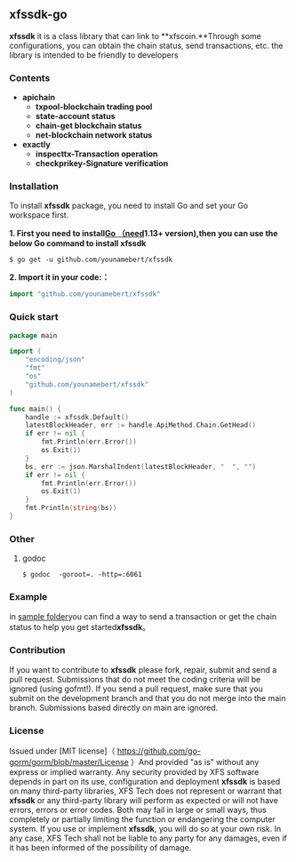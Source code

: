 ## xfssdk-go

**xfssdk** it is a class library that can link to **xfscoin.**Through some configurations, you can obtain the chain status, send transactions, etc. the library is intended to be friendly to developers	

### Contents

- **apichain**
  - **txpool-blockchain trading pool**
  - **state-account status**
  - **chain-get blockchain status**
  - **net-blockchain network status**
- **exactly**
  - **inspecttx-Transaction operation**
  - **checkprikey-Signature verification**

### Installation

To install **xfssdk** package, you need to install Go and set your Go workspace first.

**1. First you need to install[Go （need](https://golang.org/)**1.13+ version**),then you can use the below Go command to install xfssdk**

```shell
$ go get -u github.com/younamebert/xfssdk
```

**2. Import it in your code:：**

```go
import "github.com/younamebert/xfssdk"
```

### Quick start

```go
package main

import (
	"encoding/json"
	"fmt"
	"os"
	"github.com/younamebert/xfssdk"
)

func main() {
	handle := xfssdk.Default()
	latestBlockHeader, err := handle.ApiMethod.Chain.GetHead()
	if err != nil {
		fmt.Println(err.Error())
		os.Exit(1)
	}
	bs, err := json.MarshalIndent(latestBlockHeader, "  ", "")
	if err != nil {
		fmt.Println(err.Error())
		os.Exit(1)
	}
	fmt.Println(string(bs))
}

```

### Other

1. godoc

   ```shell
   $ godoc  -goroot=. -http=:6061
   ```

### Example

in [sample folder](https://github.com/younamebert/xfssdk/tree/main/examples)you can find a way to send a transaction or get the chain status to help you get started**xfssdk**。

### Contribution

If you want to contribute to **xfssdk** please fork, repair, submit and send a pull request. Submissions that do not meet the coding criteria will be ignored (using gofmt!). If you send a pull request, make sure that you submit on the development branch and that you do not merge into the main branch. Submissions based directly on main are ignored.

### License

Issued under [MIT license]（ https://github.com/go-gorm/gorm/blob/master/License ）And provided "as is" without any express or implied warranty. Any security provided by XFS software depends in part on its use, configuration and deployment **xfssdk** is based on many third-party libraries, XFS Tech does not represent or warrant that **xfssdk** or any third-party library will perform as expected or will not have errors, errors or error codes. Both may fail in large or small ways, thus completely or partially limiting the function or endangering the computer system. If you use or implement **xfssdk**, you will do so at your own risk. In any case, XFS Tech shall not be liable to any party for any damages, even if it has been informed of the possibility of damage.


